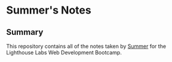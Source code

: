 # Summer's Notes
## Summary 

This repository contains all of the notes taken by [Summer](https://github.com/summer-Zzz/lighthouse-web-notes) for the Lighthouse Labs Web Development Bootcamp.